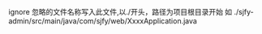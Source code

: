 ignore 忽略的文件名称写入此文件,以./开头，路径为项目根目录开始
如 ./sjfy-admin/src/main/java/com/sjfy/web/XxxxApplication.java
